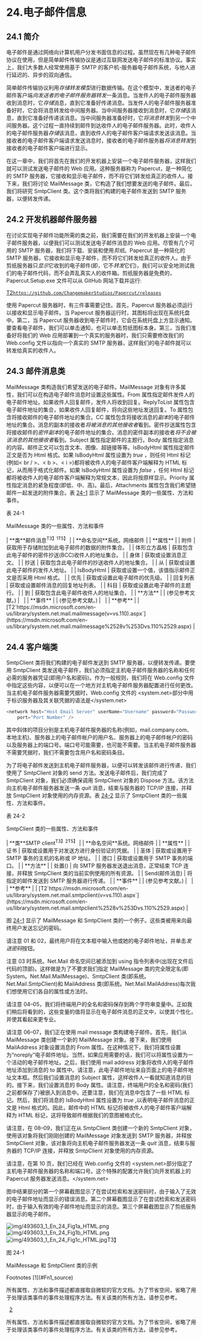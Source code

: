 # 24.电子邮件信息

## 24.1 简介

电子邮件是通过网络向计算机用户分发书面信息的过程。虽然现在有几种电子邮件协议在使用，但是简单邮件传输协议是通过互联网发送电子邮件的标准协议。事实上，我们大多数人经常使用基于 SMTP 的客户机-服务器电子邮件系统，与他人进行延迟的、异步的双向通信。

简单邮件传输协议利用*存储转发模型*进行数据传输。在这个模型中，发送者的电子邮件客户端*向发送者的电子邮件服务器转发*一条消息。当发件人的电子邮件服务器收到消息时，它*存储*消息，直到它准备好传递消息。当发件人的电子邮件服务器准备好时，它会将消息转发给中间服务器。当中间服务器接收到消息时，它*存储*该消息，直到它准备好传递该消息。当中间服务器准备好时，它*将消息转发*到另一个中间服务器。这个过程一直持续到邮件到达收件人的电子邮件服务器。此时，收件人的电子邮件服务器*存储*该消息，直到收件人的电子邮件客户端请求发送该消息。当接收者的电子邮件客户端请求发送消息时，接收者的电子邮件服务器*将消息转发*到接收者的电子邮件客户端进行显示。

在这一章中，我们将首先在我们的开发机器上安装一个电子邮件服务器，这样我们就可以测试发送电子邮件的 Web 应用。这种服务器称为 Papercut，是一种简化的 SMTP 服务器，它接收和显示电子邮件，而不将它们转发给真正的收件人。接下来，我们将讨论 MailMessage 类，它构造了我们想要发送的电子邮件。最后，我们将研究 SmtpClient 类。这个类将我们构建的电子邮件发送到 SMTP 服务器，以便转发传递。

## 24.2 开发机器邮件服务器

在讨论实现电子邮件功能所需的类之前，我们需要在我们的开发机器上安装一个电子邮件服务器，以便我们可以测试发送电子邮件消息的 Web 应用。尽管有几个可用的 SMTP 服务器，我们将下载、安装和使用*剪纸*。Papercut 是一种简化的 SMTP 服务器，它接收和显示电子邮件，而不将它们转发给真正的收件人。由于剪纸服务器只*显示*它收到的电子邮件(即，它不*转发*它们)，我们可以安全地测试我们的电子邮件代码，而不会弄乱真实人的收件箱。剪纸服务器是免费的，Papercut.Setup.exe 文件可以从 GitHub 网站下载并运行:

[T2`https://github.com/ChangemakerStudios/Papercut/releases`](https://github.com/ChangemakerStudios/Papercut/releases)

使用 Papercut 服务器时，有三件事需要记住。首先，Papercut 服务器必须运行以接收和显示电子邮件。当 Papercut 服务器运行时，其图标将出现在系统托盘中。第二，当 Papercut 服务器收到电子邮件时，它会在系统托盘上方显示通知。要查看电子邮件，我们可以单击通知，也可以单击剪纸图标本身。第三，当我们准备好将我们的 Web 应用部署到一个真实的服务器时，我们只需要修改我们的 Web.config 文件以指向一个真实的 SMTP 服务器，这样我们的电子邮件就可以转发给真实的收件人。

## 24.3 邮件消息类

MailMessage 类构造我们希望发送的电子邮件。MailMessage 对象有许多属性，我们可以在构造电子邮件消息时设置这些属性。From 属性指定邮件发件人的电子邮件地址。如果收件人回复邮件，发件人将收到回复。ReplyToList 属性包含电子邮件地址的集合，如果收件人回复邮件，将向这些地址发送回复。To 属性包含将接收邮件的电子邮件地址的集合。CC 属性包含将接收消息的*副本*的电子邮件地址的集合。消息的副本的接收者*将被消息的其他接收者*看到。密件抄送属性包含将接收邮件的*密件副本*的电子邮件地址的集合。消息的密件副本的接收者*将不会被该消息的其他接收者*看到。Subject 属性指定邮件的主题行。Body 属性指定消息的内容。邮件正文可以包含文本、图像、超链接等等。IsBodyHtml 属性指定邮件正文是否为 Html 格式。如果 IsBodyHtml 属性设置为 *true* ，则任何 Html 标记(例如< br / >、< b >、< i >)都将被收件人的电子邮件客户端解释为 HTML 标记，从而用于格式化邮件。如果 IsBodyHtml 属性设置为 *false* ，任何 Html 标记都将被收件人的电子邮件客户端解释为常规文本，因此将按原样显示。Priority 属性指定消息的紧急程度(即低、中、高)。最后，Attachments 属性包含我们希望随邮件一起发送的附件集合。表 [24-1](#Tab1) 显示了 MailMessage 类的一些属性、方法和事件。

表 24-1

MailMessage 类的一些属性、方法和事件

<colgroup><col class="tcol1 align-left"> <col class="tcol2 align-left"></colgroup> 
| **类**邮件消息<sup>T3】1T5】</sup> |
| **命名空间**系统。网络邮件 |
| **属性** |
| 附件 | 获取用于存储附加到此电子邮件的数据的附件集合。 |
| 体形立方晶格 | 获取包含此电子邮件的密件抄送(BCC)收件人的地址集合。 |
| 身体 | 获取或设置消息正文。 |
| 抄送 | 获取包含此电子邮件的抄送收件人的地址集合。 |
| 从 | 获取或设置此电子邮件的发件人地址。 |
| IsBodyHtml | 获取或设置一个值，该值指示邮件正文是否采用 Html 格式。 |
| 优先 | 获取或设置此电子邮件的优先级。 |
| 回复列表 | 获取或设置邮件消息的回复地址列表。 |
| 科目 | 获取或设置此电子邮件的主题行。 |
| 到 | 获取包含此电子邮件收件人的地址集合。 |
| **方法** |
| (参见参考文献。) |   |
| **事件** |
| (参见参考文献。) |   |
| **参考** |
| [T2`https://msdn.microsoft.com/en-us/library/system.net.mail.mailmessage(v=vs.110).aspx`](https://msdn.microsoft.com/en-us/library/system.net.mail.mailmessage%2528v%253Dvs.110%2529.aspx) |

## 24.4 客户端类

SmtpClient 类将我们构建的电子邮件发送到 SMTP 服务器，以便转发传递。要使用 SmtpClient 类发送电子邮件，我们必须指定主机电子邮件服务器的名称和任何必需的服务器凭证(即用户名和密码)。作为一般规则，我们将在 Web.config 文件中指定这些内容，以便可以在一个地方对主机电子邮件服务器配置进行任何更改。当主机电子邮件服务器需要凭据时，Web.config 文件的 <system.net><mailsettings><smtp>部分中用于标识服务器及其关联凭据的语法是</smtp></mailsettings></system.net>

```cs
<network host="Host Email Server" userName="Username" password="Password"
    port="Port Number" />

```

其中斜体的项目分别是主机电子邮件服务器的名称(例如，mail.company.com、本地主机)、服务器上的电子邮件帐户的用户名、服务器上的电子邮件帐户的密码以及服务器上的端口号。端口号可能需要，也可能不需要。当主机电子邮件服务器不需要凭据时，我们不需要包含用户名和密码条目。

为了将电子邮件发送到主机电子邮件服务器，以便可以转发该邮件进行传递，我们使用了 SmtpClient 对象的 send 方法。发送电子邮件后，我们完成了 SmtpClient 对象，我们必须确保调用 SmtpClient 对象的 Dispose 方法。该方法向主机电子邮件服务器发送一条 *quit* 消息，结束与服务器的 TCP/IP 连接，并释放 SmtpClient 对象使用的内存资源。表 [24-2](#Tab2) 显示了 SmtpClient 类的一些属性、方法和事件。

表 24-2

SmtpClient 类的一些属性、方法和事件

<colgroup><col class="tcol1 align-left"> <col class="tcol2 align-left"></colgroup> 
| **类**SMTP client<sup>T3】2T5】</sup> |
| **命名空间**系统。网络邮件 |
| **属性** |
| 证书 | 获取或设置用于对发送方进行身份验证的凭据。 |
| 圣体 | 获取或设置用于 SMTP 事务的主机的名称或 IP 地址。 |
| 港口 | 获取或设置用于 SMTP 事务的端口。 |
| **方法** |
| 处置() | 向 SMTP 服务器发送退出消息，正常结束 TCP 连接，并释放 SmtpClient 类的当前实例使用的所有资源。 |
| Send(邮件消息) | 将指定的邮件发送到 SMTP 服务器进行传递。 |
| **事件** |
| (参见参考文献。) |   |
| **参考** |
| [T2`https://msdn.microsoft.com/en-us/library/system.net.mail.smtpclient(v=vs.110).aspx`](https://msdn.microsoft.com/en-us/library/system.net.mail.smtpclient%2528v%253Dvs.110%2529.aspx) |

图 [24-1](#Fig1) 显示了 MailMessage 和 SmtpClient 类的一个例子。这些类被用来向最终用户发送忘记的密码。

请注意 01 和 02，最终用户将在文本框中输入他或她的电子邮件地址，并单击*发送密码*按钮。

注意 03 时系统。Net.Mail 命名空间已被添加到 using 指令列表中(出现在文件后代码的顶部)。这样做是为了不要求我们指定 MailMessage 类的完全限定名(即 System。Net.Mail.MailMessage)、SmtpClient 类(即系统。Net.Mail.SmtpClient)和 MailAddress 类(即系统。Net.Mail.MailAddress)每次我们想使用它们各自的属性或方法时。

请注意 04–05，我们将终端用户的全名和密码保存到两个字符串变量中。正如我们稍后将看到的，这些变量的值将显示在电子邮件消息的正文中，以使其个性化，并使其看起来更专业。

请注意 06–07，我们正在使用 mail message 类构建电子邮件。首先，我们从 MailMessage 类创建一个新的 MailMessage 对象。接下来，我们使用 MailAddress 对象设置消息的 From 属性。在这种情况下，我们将属性设置为“noreply”电子邮件地址。当然，如果应用需要的话，我们可以将属性设置为一个活动的电子邮件地址。之后，我们使用 mail address 对象将收件人的电子邮件地址添加到消息的 to 属性中。请注意，此电子邮件地址来自页面上的电子邮件地址文本框。然后我们设置消息的 Subject 属性，这样收件人一看就知道消息的目的。接下来，我们设置消息的 Body 属性。请注意，终端用户的全名和密码(我们之前都保存了)被嵌入到消息中。还要注意，我们在消息中包含了一些 HTML 标记。然后，我们将消息的 IsBodyHtml 属性设置为 *true* ,以表明电子邮件消息的正文是 Html 格式的。因此，邮件中的 HTML 标记将被收件人的电子邮件客户端解释为 HTML 标记，这将导致邮件根据我们的意图被格式化。

请注意，在 08–09，我们正在从 SmtpClient 类创建一个新的 SmtpClient 对象，使用该对象将我们刚刚创建的 MailMessage 对象发送到 SMTP 服务器，并释放 SmtpClient 对象，该对象将向主机电子邮件服务器发送一条 *quit* 消息，结束与服务器的 TCP/IP 连接，并释放 SmtpClient 对象使用的内存资源。

请注意，在第 10 页，我们已经在 Web.config 文件的 <system.net><mailsettings><smtp>部分指定了主机电子邮件服务器的名称和端口号。这个特殊的配置允许我们向开发机器上的 Papercut 服务器发送消息。</smtp></mailsettings></system.net>

图中结果部分的第一个屏幕截图显示了在尝试检索和发送密码时，由于输入了无效的电子邮件地址而显示的错误消息。第二个屏幕截图显示了在尝试检索和发送密码时，由于输入有效的电子邮件地址而显示的消息。第三个屏幕截图显示了剪纸服务器显示的电子邮件。

![img/493603_1_En_24_Fig1a_HTML.png](img/493603_1_En_24_Fig1a_HTML.png)![img/493603_1_En_24_Fig1b_HTML.png](img/493603_1_En_24_Fig1b_HTML.png)![img/493603_1_En_24_Fig1c_HTML.jpg](img/493603_1_En_24_Fig1c_HTML.jpg)T3】

图 24-1

MailMessage 和 SmtpClient 类的示例

<aside aria-label="Footnotes" class="FootnoteSection" epub:type="footnotes">Footnotes [1](#Fn1_source)

所有属性、方法和事件描述都直接取自微软的官方文档。为了节省空间，省略了用于处理该类事件的事件处理程序方法。有关该类的所有方法，请参见参考。

  [2](#Fn2_source)

所有属性、方法和事件描述都直接取自微软的官方文档。为了节省空间，省略了用于处理该类事件的事件处理程序方法。有关该类的所有方法，请参见参考。

 </aside>